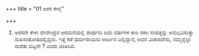 +++
title = "01 ಅರಸ ಕೇಳೈ"

+++
1. ಅರಸನೇ ಕೇಳು ದೇವೇಂದ್ರನ ಅರಮನೆಯಲ್ಲಿ ಪಾರ್ಥನು ಐದು ವರ್ಷಗಳ ಕಾಲ ಸಕಲ ಸಂಪತ್ತನ್ನು ಅನುಭವಿಸುತ್ತಾ ಸುಖಸಂತೋಷದಲ್ಲಿದ್ದನು. ಇತ್ತ ಕಡೆ ಧರ್ಮರಾಯನು ಅರ್ಜುನ ಎಲ್ಲಿದ್ದಾನೆ, ಅವನ ವಿಚಾರವೇನು, ನಮ್ಮನ್ನೆಲ್ಲಾ ಮರೆತು ಬಿಟ್ಟನೇ ? ಎಂದು ಚಿಂತಿಸಿದ.